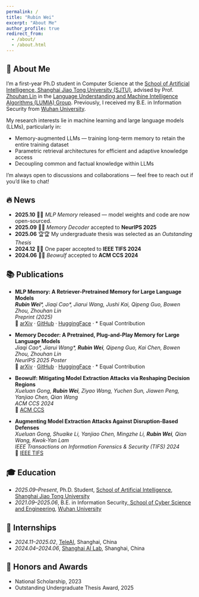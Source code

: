 ```yaml
---
permalink: /
title: "Rubin Wei"
excerpt: "About Me"
author_profile: true
redirect_from: 
  - /about/
  - /about.html
---
```


## 👋 <a id="aboutme"></a>About Me

I’m a first-year Ph.D student in Computer Science at the [School of Artificial Intelligence, Shanghai Jiao Tong University (SJTU)](https://soai.sjtu.edu.cn/), advised by Prof. [Zhouhan Lin](https://hantek.github.io/) in the [Language Understanding and Machine Intelligence Algorithms (LUMIA) Group](https://lumia-group.github.io/). Previously, I received my B.E. in Information Security from [Wuhan University](https://www.whu.edu.cn/).


My research interests lie in machine learning and large language models (LLMs), particularly in:
- Memory-augmented LLMs — training long-term memory to retain the entire training dataset  
- Parametric retrieval architectures for efficient and adaptive knowledge access  
- Decoupling common and factual knowledge within LLMs  

I’m always open to discussions and collaborations — feel free to reach out if you’d like to chat!

## 🔥 <a id="news"></a>News
- **2025.10** 🚀🚀 *MLP Memory* released — model weights and code are now open-sourced.
- **2025.09** 🎉🎉 *Memory Decoder* accepted to **NeurIPS 2025**  
- **2025.06** 🏆🏆 My undergraduate thesis was selected as an *Outstanding Thesis*  
- **2024.12** 🎉🎉 One paper accepted to **IEEE TIFS 2024**  
- **2024.06** 🎉🎉 *Beowulf* accepted to **ACM CCS 2024**


## 📚 <a id="publications"></a>Publications

-  **MLP Memory: A Retriever-Pretrained Memory for Large Language Models**  
   ***Rubin Wei**\*, Jiaqi Cao\*, Jiarui Wang, Jushi Kai, Qipeng Guo, Bowen Zhou, Zhouhan Lin*  
   _Preprint (2025)_  
   🔗 [arXiv](https://arxiv.org/abs/2508.01832) · [GitHub](https://github.com/Rubin-Wei/MLPMemory) · [HuggingFace](https://huggingface.co/collections/Rubin-Wei/mlpmemory) · \* Equal Contribution

-  **Memory Decoder: A Pretrained, Plug-and-Play Memory for Large Language Models**  
   *Jiaqi Cao\*, Jiarui Wang\*, **Rubin Wei**, Qipeng Guo, Kai Chen, Bowen Zhou, Zhouhan Lin*  
   _NeurIPS 2025 Poster_  
   🔗 [arXiv](https://arxiv.org/abs/2508.09874) · [GitHub](https://github.com/LUMIA-Group/MemoryDecoder) · [HuggingFace](https://huggingface.co/collections/Clover-Hill/memorydecoder) · \* Equal Contribution

-  **Beowulf: Mitigating Model Extraction Attacks via Reshaping Decision Regions**  
   *Xueluan Gong, **Rubin Wei**, Ziyao Wang, Yuchen Sun, Jiawen Peng, Yanjiao Chen, Qian Wang*  
   _ACM CCS 2024_  
   🔗 [ACM CCS](https://dl.acm.org/doi/abs/10.1145/3658644.3670267)

- **Augmenting Model Extraction Attacks Against Disruption-Based Defenses**  
   *Xueluan Gong, Shuaike Li, Yanjiao Chen, Mingzhe Li, **Rubin Wei**, Qian Wang, Kwok-Yan Lam*  
   _IEEE Transactions on Information Forensics & Security (TIFS) 2024_  
   🔗 [IEEE TIFS](https://ieeexplore.ieee.org/abstract/document/10793405)

## 🎓 <a id="education"></a>Education

- *2025.09–Present*, Ph.D. Student, [School of Artificial Intelligence](https://soai.sjtu.edu.cn/), [Shanghai Jiao Tong University](https://www.sjtu.edu.cn/)
- *2021.09–2025.06*, B.E. in Information Security,[ School of Cyber Science and Engineering](https://cse.whu.edu.cn/), [Wuhan University](https://www.whu.edu.cn/)


## 💼 <a id="internships"></a>Internships

- *2024.11–2025.02*, [TeleAI](https://www.teleai.com.cn/), Shanghai, China
- *2024.04–2024.06*, [Shanghai AI Lab](https://www.shlab.org.cn/), Shanghai, China


## 🏅 <a id="honors_and_awards"></a>Honors and Awards

- National Scholarship, 2023
- Outstanding Undergraduate Thesis Award, 2025